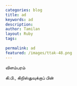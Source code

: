 ```yaml
---
categories: blog
title: ad
keywords: ad
description: 
author: Tamilan
layout: Ruby
tags: 
 
permalink: ad
featured: /images/ttak-48.png
---
```

  
விளம்பரம்  
  
கி.பி., கிறிஸ்துவுக்குப் பின்